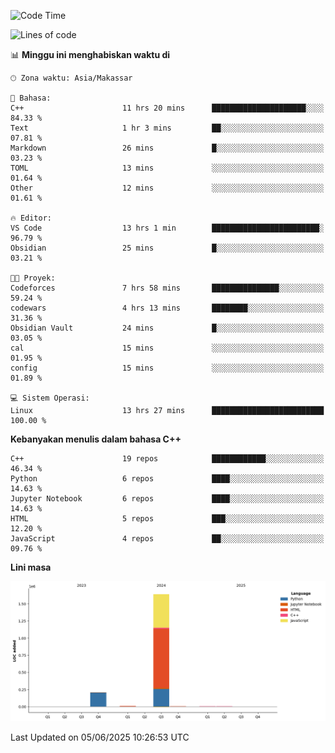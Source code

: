 <!--START_SECTION:waka-->
![Code Time](http://img.shields.io/badge/Code%20Time-261%20hrs%2051%20mins-blue)

![Lines of code](https://img.shields.io/badge/Sejak%20Hello%20World%20aku%20telah%20menulis-1.9%20million%20baris%20kode-blue)

📊 **Minggu ini menghabiskan waktu di** 

```text
🕑︎ Zona waktu: Asia/Makassar

💬 Bahasa: 
C++                      11 hrs 20 mins      █████████████████████░░░░   84.33 % 
Text                     1 hr 3 mins         ██░░░░░░░░░░░░░░░░░░░░░░░   07.81 % 
Markdown                 26 mins             █░░░░░░░░░░░░░░░░░░░░░░░░   03.23 % 
TOML                     13 mins             ░░░░░░░░░░░░░░░░░░░░░░░░░   01.64 % 
Other                    12 mins             ░░░░░░░░░░░░░░░░░░░░░░░░░   01.61 % 

🔥 Editor: 
VS Code                  13 hrs 1 min        ████████████████████████░   96.79 % 
Obsidian                 25 mins             █░░░░░░░░░░░░░░░░░░░░░░░░   03.21 % 

🐱‍💻 Proyek: 
Codeforces               7 hrs 58 mins       ███████████████░░░░░░░░░░   59.24 % 
codewars                 4 hrs 13 mins       ████████░░░░░░░░░░░░░░░░░   31.36 % 
Obsidian Vault           24 mins             █░░░░░░░░░░░░░░░░░░░░░░░░   03.05 % 
cal                      15 mins             ░░░░░░░░░░░░░░░░░░░░░░░░░   01.95 % 
config                   15 mins             ░░░░░░░░░░░░░░░░░░░░░░░░░   01.89 % 

💻 Sistem Operasi: 
Linux                    13 hrs 27 mins      █████████████████████████   100.00 % 
```

**Kebanyakan menulis dalam bahasa C++** 

```text
C++                      19 repos            ████████████░░░░░░░░░░░░░   46.34 % 
Python                   6 repos             ████░░░░░░░░░░░░░░░░░░░░░   14.63 % 
Jupyter Notebook         6 repos             ████░░░░░░░░░░░░░░░░░░░░░   14.63 % 
HTML                     5 repos             ███░░░░░░░░░░░░░░░░░░░░░░   12.20 % 
JavaScript               4 repos             ██░░░░░░░░░░░░░░░░░░░░░░░   09.76 % 
```



**Lini masa**

![Lines of Code chart](https://raw.githubusercontent.com/yusuf601/yusuf601/main/assets/bar_graph.png)


 Last Updated on 05/06/2025 10:26:53 UTC
<!--END_SECTION:waka-->

